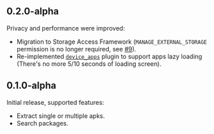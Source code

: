 ## 0.2.0-alpha

Privacy and performance were improved:

- Migration to Storage Access Framework (`MANAGE_EXTERNAL_STORAGE` permission is no longer required, see [#9](https://github.com/alexrintt/kanade/issues/9)).
- Re-implemented [`device_apps`](https://github.com/alexrintt/flutter_plugin_device_apps) plugin to support apps lazy loading (There's no more 5/10 seconds of loading screen).

## 0.1.0-alpha

Initial release, supported features:

- Extract single or multiple apks.
- Search packages.

